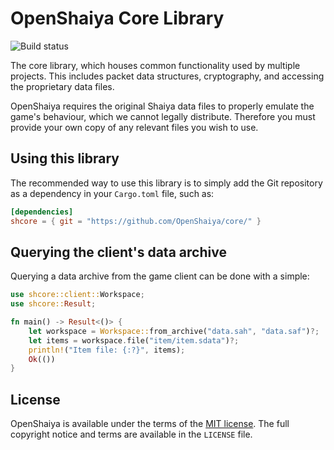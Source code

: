 # OpenShaiya Core Library
![Build status](https://github.com/OpenShaiya/core/workflows/build/badge.svg)

The core library, which houses common functionality used by multiple projects. This includes packet data structures, cryptography, and accessing the proprietary data files.

OpenShaiya requires the original Shaiya data files to properly emulate the game's behaviour, which we cannot legally distribute. Therefore you must provide your own copy of any relevant files you wish to use.

## Using this library
The recommended way to use this library is to simply add the Git repository as a dependency in your `Cargo.toml` file, such as:
```toml
[dependencies]
shcore = { git = "https://github.com/OpenShaiya/core/" }
```

## Querying the client's data archive
Querying a data archive from the game client can be done with a simple:
```rust
use shcore::client::Workspace;
use shcore::Result;

fn main() -> Result<()> {
    let workspace = Workspace::from_archive("data.sah", "data.saf")?;
    let items = workspace.file("item/item.sdata")?;
    println!("Item file: {:?}", items);
    Ok(())
}

```
## License
OpenShaiya is available under the terms of the [MIT license](https://tldrlegal.com/license/mit-license). The full copyright notice and terms are available in the `LICENSE` file.